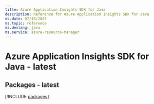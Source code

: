```yaml
---
title: Azure Application Insights SDK for Java
description: Reference for Azure Application Insights SDK for Java
ms.date: 07/18/2025
ms.topic: reference
ms.devlang: java
ms.service: azure-resource-manager
---
```

# Azure Application Insights SDK for Java - latest
## Packages - latest
[!INCLUDE [packages](application-insights-index.md)]